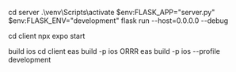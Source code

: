 cd server
.\venv\Scripts\activate
$env:FLASK_APP="server.py"
$env:FLASK_ENV="development"
flask run --host=0.0.0.0 --debug

cd client
npx expo start

build ios
cd client
eas build -p ios   ORRR  eas build -p ios --profile development